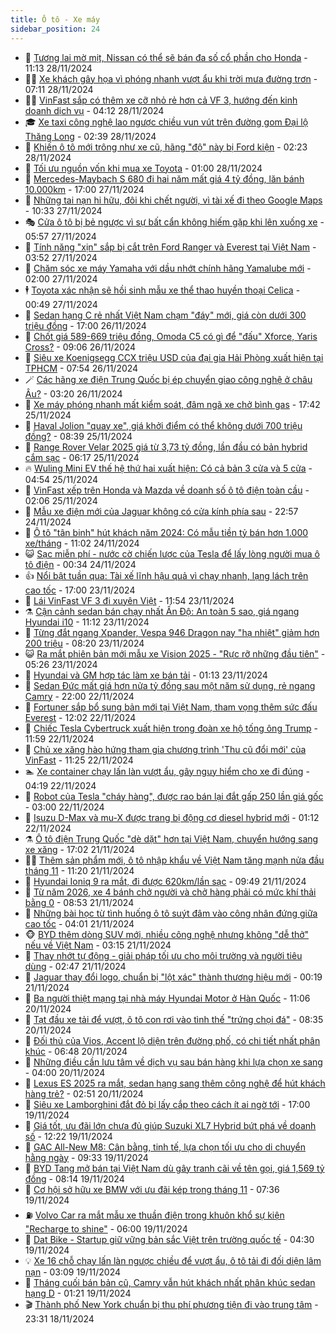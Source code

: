 ```yaml
---
title: Ô tô - Xe máy
sidebar_position: 24
---
```


<!-- dantri-o-to-xe-may:START -->
- 🤡 [Tương lai mờ mịt, Nissan có thể sẽ bán đa số cổ phần cho Honda](https://dantri.com.vn/o-to-xe-may/tuong-lai-mo-mit-nissan-co-the-se-ban-da-so-co-phan-cho-honda-20241128144903172.htm) - 11:13 28/11/2024
- 🧑‍💻 [Xe khách gây họa vì phóng nhanh vượt ẩu khi trời mưa đường trơn](https://dantri.com.vn/o-to-xe-may/xe-khach-gay-hoa-vi-phong-nhanh-vuot-au-khi-troi-mua-duong-tron-20241128124926345.htm) - 07:11 28/11/2024
- 🧑‍💻 [VinFast sắp có thêm xe cỡ nhỏ rẻ hơn cả VF 3, hướng đến kinh doanh dịch vụ](https://dantri.com.vn/o-to-xe-may/vinfast-sap-co-them-xe-co-nho-re-hon-ca-vf-3-huong-den-kinh-doanh-dich-vu-20241128110716228.htm) - 04:12 28/11/2024
- 🎓 [Xe taxi công nghệ lao ngược chiều vun vút trên đường gom Đại lộ Thăng Long](https://dantri.com.vn/o-to-xe-may/xe-taxi-cong-nghe-lao-nguoc-chieu-vun-vut-tren-duong-gom-dai-lo-thang-long-20241128014834560.htm) - 02:39 28/11/2024
- 🌊 [Khiến ô tô mới trông như xe cũ, hãng &quot;độ&quot; này bị Ford kiện](https://dantri.com.vn/o-to-xe-may/khien-o-to-moi-trong-nhu-xe-cu-hang-do-nay-bi-ford-kien-20241128090721375.htm) - 02:23 28/11/2024
- 🥷 [Tối ưu nguồn vốn khi mua xe Toyota](https://dantri.com.vn/o-to-xe-may/toi-uu-nguon-von-khi-mua-xe-toyota-20241127171217097.htm) - 01:00 28/11/2024
- 🤩 [Mercedes-Maybach S 680 đi hai năm mất giá 4 tỷ đồng, lăn bánh 10.000km](https://dantri.com.vn/o-to-xe-may/mercedes-maybach-s-680-di-hai-nam-mat-gia-4-ty-dong-lan-banh-10000km-20241127173216596.htm) - 17:00 27/11/2024
- 🫶 [Những tai nạn hi hữu, đôi khi chết người, vì tài xế đi theo Google Maps](https://dantri.com.vn/o-to-xe-may/nhung-tai-nan-hi-huu-doi-khi-chet-nguoi-vi-tai-xe-di-theo-google-maps-20241127122412597.htm) - 10:33 27/11/2024
- 🎭 [Cửa ô tô bị bẻ ngược vì sự bất cẩn không hiếm gặp khi lên xuống xe](https://dantri.com.vn/o-to-xe-may/cua-o-to-bi-be-nguoc-vi-su-bat-can-khong-hiem-gap-khi-len-xuong-xe-20241127110557583.htm) - 05:57 27/11/2024
- 🌁 [Tính năng &quot;xịn&quot; sắp bị cắt trên Ford Ranger và Everest tại Việt Nam](https://dantri.com.vn/o-to-xe-may/tinh-nang-xin-sap-bi-cat-tren-ford-ranger-va-everest-tai-viet-nam-20241126234815420.htm) - 03:52 27/11/2024
- 🦩 [Chăm sóc xe máy Yamaha với dầu nhớt chính hãng Yamalube mới](https://dantri.com.vn/o-to-xe-may/cham-soc-xe-may-yamaha-voi-dau-nhot-chinh-hang-yamalube-moi-20241122191711885.htm) - 02:00 27/11/2024
- 🕴 [Toyota xác nhận sẽ hồi sinh mẫu xe thể thao huyền thoại Celica](https://dantri.com.vn/o-to-xe-may/toyota-xac-nhan-se-hoi-sinh-mau-xe-the-thao-huyen-thoai-celica-20241127002440862.htm) - 00:49 27/11/2024
- 🎡 [Sedan hạng C rẻ nhất Việt Nam chạm &quot;đáy&quot; mới, giá còn dưới 300 triệu đồng](https://dantri.com.vn/o-to-xe-may/sedan-hang-c-re-nhat-viet-nam-cham-day-moi-gia-con-duoi-300-trieu-dong-20241126224511320.htm) - 17:00 26/11/2024
- 📝 [Chốt giá 589-669 triệu đồng, Omoda C5 có gì để &quot;đấu&quot; Xforce, Yaris Cross?](https://dantri.com.vn/o-to-xe-may/chot-gia-589-669-trieu-dong-omoda-c5-co-gi-de-dau-xforce-yaris-cross-20241126155939238.htm) - 09:06 26/11/2024
- 🧐 [Siêu xe Koenigsegg CCX triệu USD của đại gia Hải Phòng xuất hiện tại TPHCM](https://dantri.com.vn/o-to-xe-may/sieu-xe-koenigsegg-ccx-trieu-usd-cua-dai-gia-hai-phong-xuat-hien-tai-tphcm-20241126144914651.htm) - 07:54 26/11/2024
- 🪄 [Các hãng xe điện Trung Quốc bị ép chuyển giao công nghệ ở châu Âu?](https://dantri.com.vn/o-to-xe-may/cac-hang-xe-dien-trung-quoc-bi-ep-chuyen-giao-cong-nghe-o-chau-au-20241126080910000.htm) - 03:20 26/11/2024
- 🧰 [Xe máy phóng nhanh mất kiểm soát, đâm ngã xe chở bình gas](https://dantri.com.vn/o-to-xe-may/xe-may-phong-nhanh-mat-kiem-soat-dam-nga-xe-cho-binh-gas-20241125160341177.htm) - 17:42 25/11/2024
- 🚀 [Haval Jolion &quot;quay xe&quot;, giá khởi điểm có thể không dưới 700 triệu đồng?](https://dantri.com.vn/o-to-xe-may/haval-jolion-quay-xe-gia-khoi-diem-co-the-khong-duoi-700-trieu-dong-20241125113104616.htm) - 08:39 25/11/2024
- 💪 [Range Rover Velar 2025 giá từ 3,73 tỷ đồng, lần đầu có bản hybrid cắm sạc](https://dantri.com.vn/o-to-xe-may/range-rover-velar-2025-gia-tu-373-ty-dong-lan-dau-co-ban-hybrid-cam-sac-20241125123451393.htm) - 06:17 25/11/2024
- 🔥 [Wuling Mini EV thế hệ thứ hai xuất hiện: Có cả bản 3 cửa và 5 cửa](https://dantri.com.vn/o-to-xe-may/wuling-mini-ev-the-he-thu-hai-xuat-hien-co-ca-ban-3-cua-va-5-cua-20241125111421431.htm) - 04:54 25/11/2024
- 🐲 [VinFast xếp trên Honda và Mazda về doanh số ô tô điện toàn cầu](https://dantri.com.vn/o-to-xe-may/vinfast-xep-tren-honda-va-mazda-ve-doanh-so-o-to-dien-toan-cau-20241125085850686.htm) - 02:06 25/11/2024
- 🌋 [Mẫu xe điện mới của Jaguar không có cửa kính phía sau](https://dantri.com.vn/o-to-xe-may/mau-xe-dien-moi-cua-jaguar-khong-co-cua-kinh-phia-sau-20241125004924326.htm) - 22:57 24/11/2024
- 🤩 [Ô tô &quot;tân binh&quot;  hút khách năm 2024: Có mẫu tiền tỷ bán hơn 1.000 xe/tháng](https://dantri.com.vn/o-to-xe-may/o-to-tan-binh-hut-khach-nam-2024-co-mau-tien-ty-ban-hon-1000-xethang-20241124154230102.htm) - 11:02 24/11/2024
- 😺 [Sạc miễn phí - nước cờ chiến lược của Tesla để lấy lòng người mua ô tô điện](https://dantri.com.vn/o-to-xe-may/sac-mien-phi-nuoc-co-chien-luoc-cua-tesla-de-lay-long-nguoi-mua-o-to-dien-20241124004609438.htm) - 00:34 24/11/2024
- 👍 [Nổi bật tuần qua: Tài xế lĩnh hậu quả vì chạy nhanh, lạng lách trên cao tốc](https://dantri.com.vn/o-to-xe-may/noi-bat-tuan-qua-tai-xe-linh-hau-qua-vi-chay-nhanh-lang-lach-tren-cao-toc-20241123233928144.htm) - 17:00 23/11/2024
- 🎃 [Lái VinFast VF 3 đi xuyên Việt](https://dantri.com.vn/o-to-xe-may/lai-vinfast-vf-3-di-xuyen-viet-20241123185341818.htm) - 11:54 23/11/2024
- ⚗️ [Cận cảnh sedan bán chạy nhất Ấn Độ: An toàn 5 sao, giá ngang Hyundai i10](https://dantri.com.vn/o-to-xe-may/can-canh-sedan-ban-chay-nhat-an-do-an-toan-5-sao-gia-ngang-hyundai-i10-20241123180836587.htm) - 11:12 23/11/2024
- 🦄 [Từng đắt ngang Xpander, Vespa 946 Dragon nay &quot;hạ nhiệt&quot; giảm hơn 200 triệu](https://dantri.com.vn/o-to-xe-may/tung-dat-ngang-xpander-vespa-946-dragon-nay-ha-nhiet-giam-hon-200-trieu-20241123102747591.htm) - 08:20 23/11/2024
- 😺 [Ra mắt phiên bản mới mẫu xe Vision 2025 - &quot;Rực rỡ những đầu tiên&quot;](https://dantri.com.vn/o-to-xe-may/ra-mat-phien-ban-moi-mau-xe-vision-2025-ruc-ro-nhung-dau-tien-20241123111703470.htm) - 05:26 23/11/2024
- 💼 [Hyundai và GM hợp tác làm xe bán tải](https://dantri.com.vn/o-to-xe-may/hyundai-va-gm-hop-tac-lam-xe-ban-tai-20241123014105570.htm) - 01:13 23/11/2024
- 💃 [Sedan Đức mất giá hơn nửa tỷ đồng sau một năm sử dụng, rẻ ngang Camry](https://dantri.com.vn/o-to-xe-may/sedan-duc-mat-gia-hon-nua-ty-dong-sau-mot-nam-su-dung-re-ngang-camry-20241122121147067.htm) - 22:00 22/11/2024
- 🚀 [Fortuner sắp bổ sung bản mới tại Việt Nam, tham vọng thêm sức đấu Everest](https://dantri.com.vn/o-to-xe-may/fortuner-sap-bo-sung-ban-moi-tai-viet-nam-tham-vong-them-suc-dau-everest-20241122132110227.htm) - 12:02 22/11/2024
- 🤩 [Chiếc Tesla Cybertruck xuất hiện trong đoàn xe hộ tống ông Trump](https://dantri.com.vn/o-to-xe-may/chiec-tesla-cybertruck-xuat-hien-trong-doan-xe-ho-tong-ong-trump-20241122163044685.htm) - 11:59 22/11/2024
- 💪 [Chủ xe xăng hào hứng tham gia chương trình &#39;Thu cũ đổi mới&#39; của VinFast](https://dantri.com.vn/o-to-xe-may/chu-xe-xang-hao-hung-tham-gia-chuong-trinh-thu-cu-doi-moi-cua-vinfast-20241122182516893.htm) - 11:25 22/11/2024
- 🏊 [Xe container chạy lấn làn vượt ẩu, gây nguy hiểm cho xe đi đúng](https://dantri.com.vn/o-to-xe-may/xe-container-chay-lan-lan-vuot-au-gay-nguy-hiem-cho-xe-di-dung-20241122110848009.htm) - 04:19 22/11/2024
- 💄 [Robot của Tesla &quot;cháy hàng&quot;, được rao bán lại đắt gấp 250 lần giá gốc](https://dantri.com.vn/o-to-xe-may/robot-cua-tesla-chay-hang-duoc-rao-ban-lai-dat-gap-250-lan-gia-goc-20241122082724589.htm) - 03:00 22/11/2024
- 👺 [Isuzu D-Max và mu-X được trang bị động cơ diesel hybrid mới](https://dantri.com.vn/o-to-xe-may/isuzu-d-max-va-mu-x-duoc-trang-bi-dong-co-diesel-hybrid-moi-20241122003308190.htm) - 01:12 22/11/2024
- ⚗️ [Ô tô điện Trung Quốc &quot;dè dặt&quot; hơn tại Việt Nam, chuyển hướng sang xe xăng](https://dantri.com.vn/o-to-xe-may/o-to-dien-trung-quoc-de-dat-hon-tai-viet-nam-chuyen-huong-sang-xe-xang-20241121125438724.htm) - 17:02 21/11/2024
- 🧑‍🏫 [Thêm sản phẩm mới, ô tô nhập khẩu về Việt Nam tăng mạnh nửa đầu tháng 11](https://dantri.com.vn/o-to-xe-may/them-san-pham-moi-o-to-nhap-khau-ve-viet-nam-tang-manh-nua-dau-thang-11-20241121160620954.htm) - 11:20 21/11/2024
- 🦒 [Hyundai Ioniq 9 ra mắt, đi được 620km/lần sạc](https://dantri.com.vn/o-to-xe-may/hyundai-ioniq-9-ra-mat-di-duoc-620kmlan-sac-20241121154711761.htm) - 09:49 21/11/2024
- 🐘 [Từ năm 2026, xe 4 bánh chở người và chở hàng phải có mức khí thải bằng 0](https://dantri.com.vn/o-to-xe-may/tu-nam-2026-xe-4-banh-cho-nguoi-va-cho-hang-phai-co-muc-khi-thai-bang-0-20241121141409605.htm) - 08:53 21/11/2024
- 🧠 [Những bài học từ tình huống ô tô suýt đâm vào công nhân đứng giữa cao tốc](https://dantri.com.vn/o-to-xe-may/nhung-bai-hoc-tu-tinh-huong-o-to-suyt-dam-vao-cong-nhan-dung-giua-cao-toc-20241121105229985.htm) - 04:01 21/11/2024
- 🐵 [BYD thêm dòng SUV mới, nhiều công nghệ nhưng không &quot;dễ thở&quot; nếu về Việt Nam](https://dantri.com.vn/o-to-xe-may/byd-them-dong-suv-moi-nhieu-cong-nghe-nhung-khong-de-tho-neu-ve-viet-nam-20241121101417813.htm) - 03:15 21/11/2024
- 🤭 [Thay nhớt tự động - giải pháp tối ưu cho môi trường và người tiêu dùng](https://dantri.com.vn/o-to-xe-may/thay-nhot-tu-dong-giai-phap-toi-uu-cho-moi-truong-va-nguoi-tieu-dung-20241121094251666.htm) - 02:47 21/11/2024
- 🤠 [Jaguar thay đổi logo, chuẩn bị &quot;lột xác&quot; thành thương hiệu mới](https://dantri.com.vn/o-to-xe-may/jaguar-thay-doi-logo-chuan-bi-lot-xac-thanh-thuong-hieu-moi-20241121003909752.htm) - 00:19 21/11/2024
- 🫶 [Ba người thiệt mạng tại nhà máy Hyundai Motor ở Hàn Quốc](https://dantri.com.vn/o-to-xe-may/ba-nguoi-thiet-mang-tai-nha-may-hyundai-motor-o-han-quoc-20241120180220409.htm) - 11:06 20/11/2024
- 🚀 [Tạt đầu xe tải để vượt, ô tô con rơi vào tình thế &quot;trứng chọi đá&quot;](https://dantri.com.vn/o-to-xe-may/tat-dau-xe-tai-de-vuot-o-to-con-roi-vao-tinh-the-trung-choi-da-20241120150513502.htm) - 08:35 20/11/2024
- 🎊 [Đối thủ của Vios, Accent lộ diện trên đường phố, có chi tiết nhất phân khúc](https://dantri.com.vn/o-to-xe-may/doi-thu-cua-vios-accent-lo-dien-tren-duong-pho-co-chi-tiet-nhat-phan-khuc-20241120120834075.htm) - 06:48 20/11/2024
- 🦄 [Những điều cần lưu tâm về dịch vụ sau bán hàng khi lựa chọn xe sang](https://dantri.com.vn/o-to-xe-may/nhung-dieu-can-luu-tam-ve-dich-vu-sau-ban-hang-khi-lua-chon-xe-sang-20241120093535350.htm) - 04:00 20/11/2024
- 🥷 [Lexus ES 2025 ra mắt, sedan hạng sang thêm công nghệ để hút khách hàng trẻ?](https://dantri.com.vn/o-to-xe-may/lexus-es-2025-ra-mat-sedan-hang-sang-them-cong-nghe-de-hut-khach-hang-tre-20241120094745098.htm) - 02:51 20/11/2024
- 🦏 [Siêu xe Lamborghini đắt đỏ bị lấy cắp theo cách ít ai ngờ tới](https://dantri.com.vn/o-to-xe-may/sieu-xe-lamborghini-dat-do-bi-lay-cap-theo-cach-it-ai-ngo-toi-20241119213620974.htm) - 17:00 19/11/2024
- 🤗 [Giá tốt, ưu đãi lớn chưa đủ giúp Suzuki XL7 Hybrid bứt phá về doanh số](https://dantri.com.vn/o-to-xe-may/gia-tot-uu-dai-lon-chua-du-giup-suzuki-xl7-hybrid-but-pha-ve-doanh-so-20241119112814806.htm) - 12:22 19/11/2024
- 🐲 [GAC All-New M8: Cân bằng, tinh tế, lựa chọn tối ưu cho di chuyển hằng ngày](https://dantri.com.vn/o-to-xe-may/gac-all-new-m8-can-bang-tinh-te-lua-chon-toi-uu-cho-di-chuyen-hang-ngay-20241119161212944.htm) - 09:33 19/11/2024
- 🤭 [BYD Tang mở bán tại Việt Nam dù gây tranh cãi về tên gọi, giá 1,569 tỷ đồng](https://dantri.com.vn/o-to-xe-may/byd-tang-mo-ban-tai-viet-nam-du-gay-tranh-cai-ve-ten-goi-gia-1569-ty-dong-20241119121822436.htm) - 08:14 19/11/2024
- 🐻 [Cơ hội sở hữu xe BMW với ưu đãi kép trong tháng 11](https://dantri.com.vn/o-to-xe-may/co-hoi-so-huu-xe-bmw-voi-uu-dai-kep-trong-thang-11-20241119142707031.htm) - 07:36 19/11/2024
- ⛽️ [Volvo Car ra mắt mẫu xe thuần điện trong khuôn khổ sự kiện &quot;Recharge to shine&quot;](https://dantri.com.vn/o-to-xe-may/volvo-car-ra-mat-mau-xe-thuan-dien-trong-khuon-kho-su-kien-recharge-to-shine-20241119100028900.htm) - 06:00 19/11/2024
- 🫣 [Dat Bike - Startup giữ vững bản sắc Việt trên trường quốc tế](https://dantri.com.vn/o-to-xe-may/dat-bike-startup-giu-vung-ban-sac-viet-tren-truong-quoc-te-20241119110641315.htm) - 04:30 19/11/2024
- 💡 [Xe 16 chỗ chạy lấn làn ngược chiều để vượt ẩu, ô tô tải đi đối diện lâm nạn](https://dantri.com.vn/o-to-xe-may/xe-16-cho-chay-lan-lan-nguoc-chieu-de-vuot-au-o-to-tai-di-doi-dien-lam-nan-20241119095759742.htm) - 03:09 19/11/2024
- 💪 [Tháng cuối bán bản cũ, Camry vẫn hút khách nhất phân khúc sedan hạng D](https://dantri.com.vn/o-to-xe-may/thang-cuoi-ban-ban-cu-camry-van-hut-khach-nhat-phan-khuc-sedan-hang-d-20241118100611600.htm) - 01:21 19/11/2024
- 🎬 [Thành phố New York chuẩn bị thu phí phương tiện đi vào trung tâm](https://dantri.com.vn/o-to-xe-may/thanh-pho-new-york-chuan-bi-thu-phi-phuong-tien-di-vao-trung-tam-20241118231858429.htm) - 23:31 18/11/2024<!-- dantri-o-to-xe-may:END -->
